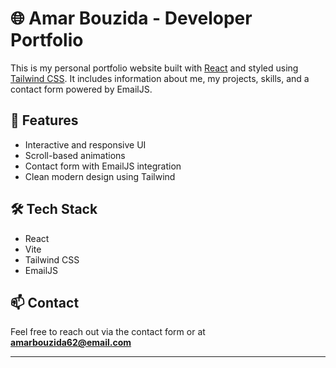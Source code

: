 # 🌐 Amar Bouzida - Developer Portfolio

This is my personal portfolio website built with [React](https://reactjs.org/) and styled using [Tailwind CSS](https://tailwindcss.com/). It includes information about me, my projects, skills, and a contact form powered by EmailJS.

## 🚀 Features

- Interactive and responsive UI
- Scroll-based animations
- Contact form with EmailJS integration
- Clean modern design using Tailwind

## 🛠 Tech Stack

- React
- Vite
- Tailwind CSS
- EmailJS

## 📫 Contact

Feel free to reach out via the contact form or at **amarbouzida62@email.com**

---

